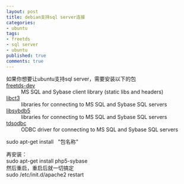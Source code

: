 ```yaml
---
layout: post
title: debian支持sql server连接
categories:
- ubuntu
tags:
- freetds
- sql server
- ubuntu
published: true
comments: true
---
```

<p><dl> <dt>如果你想要让ubuntu支持sql server，需要安装以下的包 </dt> <dt><a href="http://packages.ubuntu.com/dapper/freetds-dev">freetds-dev</a></dt> <dd lang="en">MS SQL and Sybase client library (static libs and headers)</dd> <dt><a href="http://packages.ubuntu.com/dapper/libct3">libct3</a></dt> <dd lang="en">libraries for connecting to MS SQL and Sybase SQL servers</dd> <dt><a href="http://packages.ubuntu.com/dapper/libsybdb5">libsybdb5</a></dt> <dd lang="en">libraries for connecting to MS SQL and Sybase SQL servers</dd> <dt><a href="http://packages.ubuntu.com/dapper/tdsodbc">tdsodbc</a></dt> <dd lang="en">ODBC driver for connecting to MS SQL and Sybase SQL servers</dd> </dl>sudo apt-get install   "包名称"</p>

<p>再安装：<br />
sudo apt-get install php5-sybase<br />
然后重启，重启后就一切搞定<br />
sudo /etc/init.d/apache2 restart</p>
